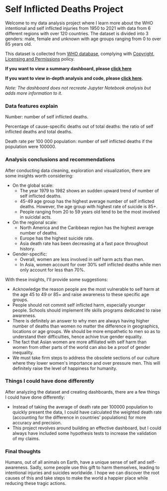 # Self Inflicted Deaths Project
Welcome to my data analysis project where I learn more about the WHO intentional and self inflicted injuries from 1950 to 2021 with data from 6 different regions with over 120 countries. The dataset is divided into 3 genders: male, female and unknown with age groups ranging from 0 to over 85 years old.

This dataset is collected from [WHO database](https://platform.who.int/mortality/themes/theme-details/topics/indicator-groups/indicator-group-details/MDB/self-inflicted-injuries), complying with [Copyright, Licensing and Permissions](https://www.who.int/about/policies/publishing/copyright) policy.

**If you want to view a summary dashboard, please [click here](https://public.tableau.com/views/Self-harm_16962657465490/SelfInflictedDeathsDashboard?:language=en-US&:display_count=n&:origin=viz_share_link)**

**If you want to view in-depth analysis and code, please [click here](https://github.com/nguyentricaoson/Data_project/blob/main/Self%20harm/WHO_suicide_data.ipynb).**

*Note: The dashboard does not recreate Jupyter Notebook analysis but adds more information to it.*
### Data features explain
Number: number of self inflicted deaths.

Percentage of cause-specific deaths out of total deaths: the ratio of self inflicted deaths and total deaths.

Death rate per 100 000 population: number of self inflicted deaths if the population were 100000.
### Analysis conclusions and recommendations
After conducting data cleaning, exploration and visualization, there are some insights worth considering:
- On the global scale:
  - The year 1979 to 1982 shows an sudden upward trend of number of self inflicted deaths.
  - 45-49 age group has the highest average number of self inflicted deaths. However, the age group with highest rate of suicide is 85+.
  - People ranging from 20 to 59 years old tend to be the most involved in suicidal acts.
- On the regional scale:
  - North America and the Caribbean region has the highest average number of deaths.
  - Europe has the highest suicide rate.
  - Asia death rate has been decreasing at a fast pace throughout history.
- Gender-specific:
  - Overall, women are less involved in self harm acts than men.
  - In Asia, women account for over 30% self inflicted deaths while men only account for less than 70%.

With these insights, I'll provide some suggestions:
- Acknowledge the reason people are the most vulnerable to self harm at the age 45 to 49 or 85+ and raise awareness to these specific age groups.
- People should not commit self inflicted harm, especially younger people. Schools should implement life skills programs dedicated to raise awareness.
- There is definitely an answer to why men are always having higher number of deaths than women no matter the difference in geographics, locations or age groups. We should be more empathetic to men so as to understand their difficulties, hence achive true gender equality.
- The fact that Asian women are more affiliated with self harm than women from other parts of the world can also be a proof of gender inequality.
- We must take firm steps to address the obsolete sections of our culture where they lower women's importance and over pressure men. This will definitely raise the level of happiness for humanity.
### Things I could have done differently
After analyzing the dataset and creating dashboards, there are a few things I could have done differently:
- Instead of taking the average of death rate per 100000 population to quickly present the data, I could have calculated the weighted death rate (accounting for the difference in countries' populations) for more accuracy and precision.
- This project revolves around building an effective dashboard, but I could always have included some hypothesis tests to increase the validation of my claims.
### Final thoughts
Humans, out of all animals on Earth, have a unique sense of self and self-awareness. Sadly, some people use this gift to harm themselves, leading to intentional injuries and suicides worldwide. I hope we can discover the root causes of this and take steps to make the world a happier place while reducing these tragic actions.
